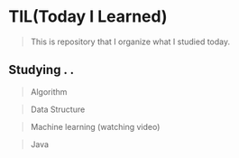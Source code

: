 # TIL(Today I Learned)
> This is repository that I organize what I studied today.


## Studying . .
> Algorithm

> Data Structure

> Machine learning (watching video)

> Java
